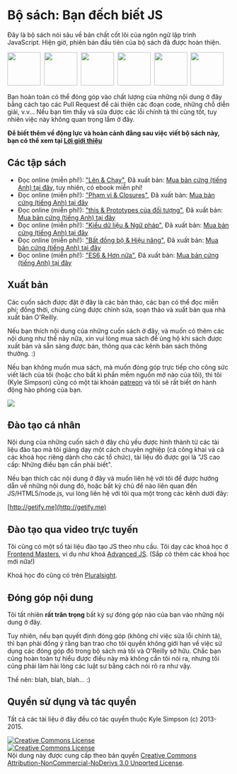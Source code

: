 # Bộ sách: Bạn đếch biết JS

Đây là bộ sách nói sâu về bản chất cốt lõi của ngôn ngữ lập trình JavaScript. Hiện giờ, phiên bản đầu tiên của bộ sách đã được hoàn thiện.

<a href="http://shop.oreilly.com/product/0636920039303.do"><img src="up %26 going/cover.jpg" width="75"></a>&nbsp;
<a href="http://shop.oreilly.com/product/0636920026327.do"><img src="scope %26 closures/cover.jpg" width="75"></a>&nbsp;
<a href="http://shop.oreilly.com/product/0636920033738.do"><img src="this %26 object prototypes/cover.jpg" width="75"></a>&nbsp;
<a href="http://shop.oreilly.com/product/0636920033745.do"><img src="types %26 grammar/cover.jpg" width="75"></a>&nbsp;
<a href="http://shop.oreilly.com/product/0636920033752.do"><img src="async %26 performance/cover.jpg" width="75"></a>&nbsp;
<a href="http://shop.oreilly.com/product/0636920033769.do"><img src="es6 %26 beyond/cover.jpg" width="75"></a>

Bạn hoàn toàn có thể đóng góp vào chất lượng của những nội dung ở đây bằng cách tạo các Pull Request để cải thiện các đoạn code, những chỗ diễn giải, v.v... Nếu bạn tìm thấy và sửa được các lỗi chính tả thì cũng tốt, tuy nhiên việc này không quan trọng lắm ở đây.

**Để biết thêm về động lực và hoàn cảnh đằng sau việc viết bộ sách này, bạn có thể xem tại [Lời giới thiệu](preface.md)**


## Các tập sách

* Đọc online (miễn phí!): ["Lên & Chạy"](up%20%26%20going/README.md#you-dont-know-js-up--going), Đã xuất bản: [Mua bản cứng (tiếng Anh) tại đây](http://shop.oreilly.com/product/0636920039303.do), tuy nhiên, có ebook miễn phí!
* Đọc online (miễn phí!): ["Phạm vi & Closures"](scope%20%26%20closures/README.md#you-dont-know-js-scope--closures), Đã xuất bản: [Mua bản cứng (tiếng Anh) tại đây](http://shop.oreilly.com/product/0636920026327.do)
* Đọc online (miễn phí!): ["this & Prototypes của đối tượng"](this%20%26%20object%20prototypes/README.md#you-dont-know-js-this--object-prototypes), Đã xuất bản: [Mua bản cứng (tiếng Anh) tại đây](http://shop.oreilly.com/product/0636920033738.do)
* Đọc online (miễn phí!): ["Kiểu dữ liệu & Ngữ pháp"](types%20%26%20grammar/README.md#you-dont-know-js-types--grammar), Đã xuất bản: [Mua bản cứng (tiếng Anh) tại đây](http://shop.oreilly.com/product/0636920033745.do)
* Đọc online (miễn phí!): ["Bất đồng bộ & Hiệu năng"](async%20%26%20performance/README.md#you-dont-know-js-async--performance), Đã xuất bản: [Mua bản cứng (tiếng Anh) tại đây](http://shop.oreilly.com/product/0636920033752.do)
* Đọc online (miễn phí!): ["ES6 & Hơn nữa"](es6%20%26%20beyond/README.md#you-dont-know-js-es6--beyond), Đã xuất bản: [Mua bản cứng (tiếng Anh) tại đây](http://shop.oreilly.com/product/0636920033769.do)

## Xuất bản

Các cuốn sách được đặt ở đây là các bản thảo, các bạn có thể đọc miễn phí; đồng thời, chúng cũng được chỉnh sửa, soạn thảo và xuất bản qua nhà xuất bản O'Reilly.

Nếu bạn thích nội dung của những cuốn sách ở đây, và muốn có thêm các nội dung như thế này nữa, xin vui lòng mua sách để ủng hộ khi sách được xuất bản và sẵn sàng được bán, thông qua các kênh bán sách thông thường. :)

Nếu bạn không muốn mua sách, mà muốn đóng góp trực tiếp cho công sức viết lách của tôi (hoặc cho bất kì phần mềm nguồn mở nào của tôi), thì tôi (Kyle Simpson) cũng có một tài khoản [patreon](https://www.patreon.com/getify) và tôi sẽ rất biết ơn hành động hào phóng của bạn.

<a href="https://www.patreon.com/getify"><img src="https://camo.githubusercontent.com/3d9b27bdf72d7e5407fbad6f9240f6cadc98a7a5/68747470733a2f2f63352e70617472656f6e2e636f6d2f65787465726e616c2f6c6f676f2f6265636f6d655f615f706174726f6e5f627574746f6e2e706e67"></a>

## Đào tạo cá nhân

Nội dung của những cuốn sách ở đây chủ yếu được hình thành từ các tài liệu đào tạo mà tôi giảng dạy một cách chuyên nghiệp (cả công khai và cả các khoá học riêng dành cho các tổ chức), tài liệu đó được gọi là "JS cao cấp: Những điều bạn cần phải biết".

Nếu bạn thích các nội dung ở đây và muốn liên hệ với tôi để được hướng dẫn về những nội dung đó, hoặc bất kỳ chủ đề nào liên quan đến JS/HTML5/node.js, vui lòng liên hệ với tôi qua một trong các kênh dưới đây:

[http://getify.me](http://getify.me)

## Đào tạo qua video trực tuyến

Tôi cũng có một số tài liệu đào tạo JS theo nhu cầu. Tôi dạy các khoá học ở [Frontend Masters](https://FrontendMasters.com), ví dụ như khoá [Advanced JS](https://frontendmasters.com/courses/advanced-javascript/). (Sắp có thêm các khoá học mới nữa!)

Khoá học đó cũng có trên [Pluralsight](http://www.pluralsight.com/courses/advanced-javascript).

## Đóng góp nội dung

Tôi tất nhiên **rất trân trọng** bất kỳ sự đóng góp nào của bạn vào những nội dung ở đây.

Tuy nhiên, nếu bạn quyết định đóng góp (không chỉ việc sửa lỗi chính tả), thì bạn phải đồng ý rằng bạn trao cho tôi quyền không giới hạn về việc sử dụng các đóng góp đó trong bộ sách mà tôi và O'Reilly sở hữu. Chắc bạn cũng hoàn toàn tự hiểu được điều này mà không cần tôi nói ra, nhưng tôi cũng phải làm hài lòng các luật sư bằng cách nói rõ ra như vậy.

Thế nên: blah, blah, blah... :)

## Quyền sử dụng và tác quyền

Tất cả các tài liệu ở đây đều có tác quyền thuộc Kyle Simpson (c) 2013-2015.

<a rel="license" href="http://creativecommons.org/licenses/by-nc-nd/3.0/"><img alt="Creative Commons License" style="border-width:0" src="https://i.creativecommons.org/l/by-nc-nd/3.0/88x31.png" /></a>
<br />
<a rel="license" href="http://creativecommons.org/licenses/by-nc-nd/3.0/"><img alt="Creative Commons License" style="border-width:0" src="https://i.creativecommons.org/l/by-nc-nd/3.0/88x31.png" /></a><br />Nội dung này được cung cấp theo bản quyền <a rel="license" href="http://creativecommons.org/licenses/by-nc-nd/3.0/">Creative Commons Attribution-NonCommercial-NoDerivs 3.0 Unported License</a>.
